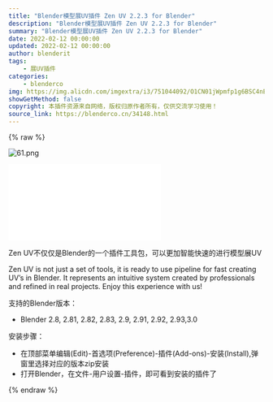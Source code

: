 ```yaml
---
title: "Blender模型展UV插件 Zen UV 2.2.3 for Blender"
description: "Blender模型展UV插件 Zen UV 2.2.3 for Blender"
summary: "Blender模型展UV插件 Zen UV 2.2.3 for Blender"
date: 2022-02-12 00:00:00
updated: 2022-02-12 00:00:00
author: blenderit
tags: 
    - 展UV插件
categories:
    - blenderco
img: https://img.alicdn.com/imgextra/i3/751044092/O1CN01jWpmfp1g6BSC4nEWJ_!!751044092.png
showGetMethod: false
copyright: 本插件资源来自网络，版权归原作者所有，仅供交流学习使用！
source_link: https://blenderco.cn/34148.html
---
```


{% raw %}
<p><img class="aligncenter" src="https://img.alicdn.com/imgextra/i3/751044092/O1CN01jWpmfp1g6BSC4nEWJ_!!751044092.png" alt="61.png"></p><div id="external-video-25d710d062" class="external-video"><iframe frameborder="0" src="//player.bilibili.com/player.html?aid=1552431747&amp;bvid=BV1u1421U7Wz&amp;cid=1482783421&amp;p=1" allowfullscreen="true"></iframe></div><p>Zen UV不仅仅是Blender的一个插件工具包，可以更加智能快速的进行模型展UV</p><p>Zen UV is not just a set of tools, it is ready to use pipeline for fast creating UV’s in Blender. It represents an intuitive system created by professionals and refined in real projects. Enjoy this experience with us!</p><p>支持的Blender版本：</p><ul>
<li>Blender 2.8, 2.81, 2.82, 2.83, 2.9, 2.91, 2.92, 2.93,3.0</li>
</ul><p>安装步骤：</p><ul>
<li>在顶部菜单编辑(Edit)-首选项(Preference)-插件(Add-ons)-安装(Install),弹窗里选择对应的版本zip安装</li>
<li>打开Blender，在文件-用户设置-插件，即可看到安装的插件了</li>
</ul>
<div style="display: none">blenderco</div>
{% endraw %}
